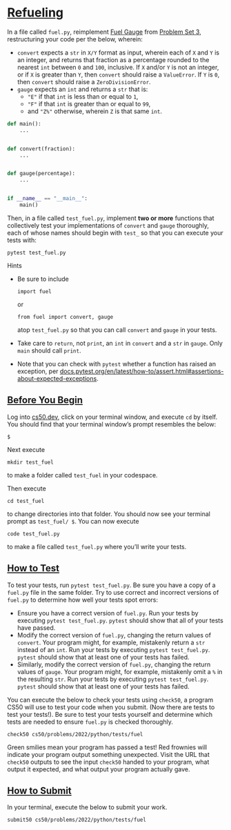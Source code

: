 # [Refueling](#refueling)

In a file called `fuel.py`, reimplement [Fuel Gauge](../../3/fuel/) from
[Problem Set 3](../../3/), restructuring your code per the below,
wherein:

- `convert` expects a `str` in `X/Y` format as input, wherein each of
  `X` and `Y` is an integer, and returns that fraction as a percentage
  rounded to the nearest `int` between `0` and `100`, inclusive. If `X`
  and/or `Y` is not an integer, or if `X` is greater than `Y`, then
  `convert` should raise a `ValueError`. If `Y` is `0`, then `convert`
  should raise a `ZeroDivisionError`.
- `gauge` expects an `int` and returns a `str` that is:
  - `"E"` if that `int` is less than or equal to `1`,
  - `"F"` if that `int` is greater than or equal to `99`,
  - and `"Z%"` otherwise, wherein `Z` is that same `int`.

``` py
def main():
    ...


def convert(fraction):
    ...


def gauge(percentage):
    ...


if __name__ == "__main__":
    main()
```

Then, in a file called `test_fuel.py`, implement **two or more**
functions that collectively test your implementations of `convert` and
`gauge` thoroughly, each of whose names should begin with `test_` so
that you can execute your tests with:

``` highlight
pytest test_fuel.py
```

Hints

- Be sure to include

  ``` highlight
  import fuel
  ```

  or

  ``` highlight
  from fuel import convert, gauge
  ```

  atop `test_fuel.py` so that you can call `convert` and `gauge` in your
  tests.

- Take care to `return`, not `print`, an `int` in `convert` and a `str`
  in `gauge`. Only `main` should call `print`.

- Note that you can check with `pytest` whether a function has raised an
  exception, per
  [docs.pytest.org/en/latest/how-to/assert.html#assertions-about-expected-exceptions](https://docs.pytest.org/en/latest/how-to/assert.html#assertions-about-expected-exceptions).

## [Before You Begin](#before-you-begin)

Log into [cs50.dev](https://cs50.dev/), click on your terminal window,
and execute `cd` by itself. You should find that your terminal window’s
prompt resembles the below:

``` highlight
$
```

Next execute

``` highlight
mkdir test_fuel
```

to make a folder called `test_fuel` in your codespace.

Then execute

``` highlight
cd test_fuel
```

to change directories into that folder. You should now see your terminal
prompt as `test_fuel/ $`. You can now execute

``` highlight
code test_fuel.py
```

to make a file called `test_fuel.py` where you’ll write your tests.

## [How to Test](#how-to-test)

To test your tests, run `pytest test_fuel.py`. Be sure you have a copy
of a `fuel.py` file in the same folder. Try to use correct and incorrect
versions of `fuel.py` to determine how well your tests spot errors:

- Ensure you have a correct version of `fuel.py`. Run your tests by
  executing `pytest test_fuel.py`. `pytest` should show that all of your
  tests have passed.
- Modify the correct version of `fuel.py`, changing the return values of
  `convert`. Your program might, for example, mistakenly return a `str`
  instead of an `int`. Run your tests by executing
  `pytest test_fuel.py`. `pytest` should show that at least one of your
  tests has failed.
- Similarly, modify the correct version of `fuel.py`, changing the
  return values of `gauge`. Your program might, for example, mistakenly
  omit a `%` in the resulting `str`. Run your tests by executing
  `pytest test_fuel.py`. `pytest` should show that at least one of your
  tests has failed.

You can execute the below to check your tests using `check50`, a program
CS50 will use to test your code when you submit. (Now there are tests to
test your tests!). Be sure to test your tests yourself and determine
which tests are needed to ensure `fuel.py` is checked thoroughly.

``` highlight
check50 cs50/problems/2022/python/tests/fuel
```

Green smilies mean your program has passed a test! Red frownies will
indicate your program output something unexpected. Visit the URL that
`check50` outputs to see the input `check50` handed to your program,
what output it expected, and what output your program actually gave.

## [How to Submit](#how-to-submit)

In your terminal, execute the below to submit your work.

``` highlight
submit50 cs50/problems/2022/python/tests/fuel
```
